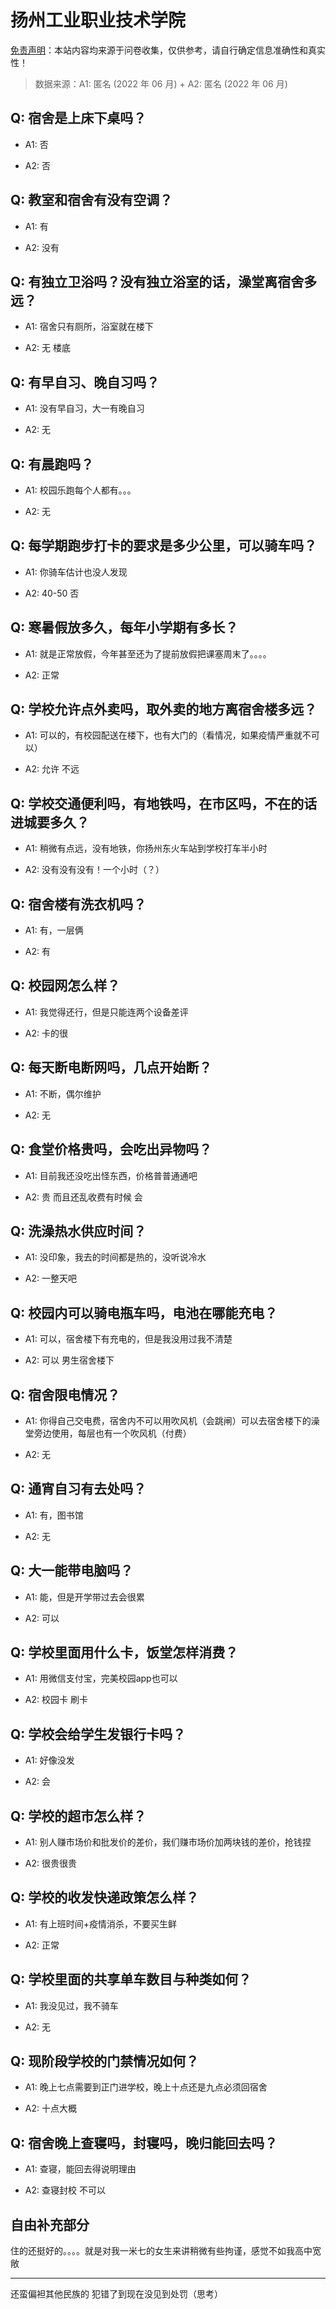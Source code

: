 # 扬州工业职业技术学院

[免责声明](https://colleges.chat/#_3)：本站内容均来源于问卷收集，仅供参考，请自行确定信息准确性和真实性！

> 数据来源：A1: 匿名 (2022 年 06 月) + A2: 匿名 (2022 年 06 月)

## Q: 宿舍是上床下桌吗？

- A1: 否

- A2: 否

## Q: 教室和宿舍有没有空调？

- A1: 有

- A2: 没有

## Q: 有独立卫浴吗？没有独立浴室的话，澡堂离宿舍多远？

- A1: 宿舍只有厕所，浴室就在楼下

- A2: 无  楼底

## Q: 有早自习、晚自习吗？

- A1: 没有早自习，大一有晚自习

- A2: 无

## Q: 有晨跑吗？

- A1: 校园乐跑每个人都有。。。

- A2: 无

## Q: 每学期跑步打卡的要求是多少公里，可以骑车吗？

- A1: 你骑车估计也没人发现

- A2: 40-50   否

## Q: 寒暑假放多久，每年小学期有多长？

- A1: 就是正常放假，今年甚至还为了提前放假把课塞周末了。。。。

- A2: 正常

## Q: 学校允许点外卖吗，取外卖的地方离宿舍楼多远？

- A1: 可以的，有校园配送在楼下，也有大门的（看情况，如果疫情严重就不可以）

- A2: 允许 不远

## Q: 学校交通便利吗，有地铁吗，在市区吗，不在的话进城要多久？

- A1: 稍微有点远，没有地铁，你扬州东火车站到学校打车半小时

- A2: 没有没有没有！一个小时（？）

## Q: 宿舍楼有洗衣机吗？

- A1: 有，一层俩

- A2: 有

## Q: 校园网怎么样？

- A1: 我觉得还行，但是只能连两个设备差评

- A2: 卡的很

## Q: 每天断电断网吗，几点开始断？

- A1: 不断，偶尔维护

- A2: 无

## Q: 食堂价格贵吗，会吃出异物吗？

- A1: 目前我还没吃出怪东西，价格普普通通吧

- A2: 贵  而且还乱收费有时候   会

## Q: 洗澡热水供应时间？

- A1: 没印象，我去的时间都是热的，没听说冷水

- A2: 一整天吧

## Q: 校园内可以骑电瓶车吗，电池在哪能充电？

- A1: 可以，宿舍楼下有充电的，但是我没用过我不清楚

- A2: 可以 男生宿舍楼下

## Q: 宿舍限电情况？

- A1: 你得自己交电费，宿舍内不可以用吹风机（会跳闸）可以去宿舍楼下的澡堂旁边使用，每层也有一个吹风机（付费）

- A2: 无

## Q: 通宵自习有去处吗？

- A1: 有，图书馆

- A2: 无

## Q: 大一能带电脑吗？

- A1: 能，但是开学带过去会很累

- A2: 可以

## Q: 学校里面用什么卡，饭堂怎样消费？

- A1: 用微信支付宝，完美校园app也可以

- A2: 校园卡  刷卡

## Q: 学校会给学生发银行卡吗？

- A1: 好像没发

- A2: 会

## Q: 学校的超市怎么样？

- A1: 别人赚市场价和批发价的差价，我们赚市场价加两块钱的差价，抢钱捏

- A2: 很贵很贵

## Q: 学校的收发快递政策怎么样？

- A1: 有上班时间+疫情消杀，不要买生鲜

- A2: 正常

## Q: 学校里面的共享单车数目与种类如何？

- A1: 我没见过，我不骑车

- A2: 无

## Q: 现阶段学校的门禁情况如何？

- A1: 晚上七点需要到正门进学校，晚上十点还是九点必须回宿舍

- A2: 十点大概

## Q: 宿舍晚上查寝吗，封寝吗，晚归能回去吗？

- A1: 查寝，能回去得说明理由

- A2: 查寝封校  不可以

## 自由补充部分

住的还挺好的。。。。就是对我一米七的女生来讲稍微有些拘谨，感觉不如我高中宽敞

***

还蛮偏袒其他民族的  犯错了到现在没见到处罚（思考）